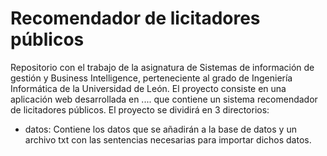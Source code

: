 # Recomendador de licitadores públicos

Repositorio con el trabajo de la asignatura de Sistemas de información de gestión y Business Intelligence, perteneciente al grado de Ingeniería Informática de la Universidad de León. El proyecto consiste en una aplicación web desarrollada en .... que contiene un sistema recomendador de licitadores públicos. 
El proyecto se dividirá en 3 directorios:
 - datos: Contiene los datos que se añadirán a la base de datos y un archivo txt con las sentencias necesarias para importar dichos datos.